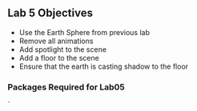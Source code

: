 ## Lab 5 Objectives
* Use the Earth Sphere from previous lab
* Remove all animations
* Add spotlight to the scene
* Add a floor to the scene
* Ensure that the earth is casting shadow to the floor
  
### Packages Required for Lab05

`
<script src="js/three.js"></script>
<script src="js/OrbitControls.js"> </script>